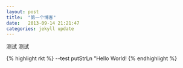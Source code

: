 ```yaml
---
layout: post
title:  "第一个博客"
date:   2013-09-14 21:21:47
categories: jekyll update
---
```


测试
测试

{% highlight rkt %}
--test
putStrLn "Hello World!
{% endhighlight %}

